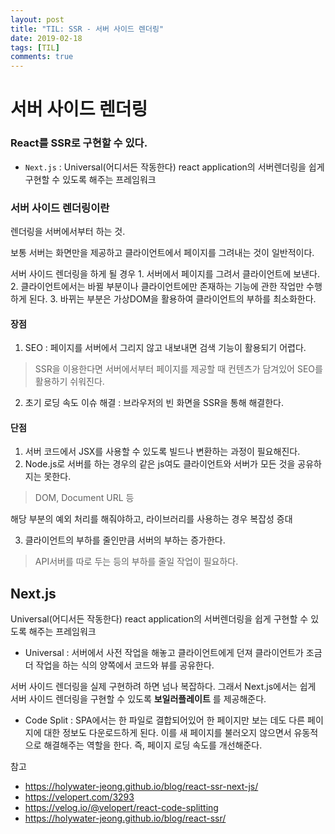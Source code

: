 ```yaml
---
layout: post
title: "TIL: SSR - 서버 사이드 렌더링"
date: 2019-02-18
tags: [TIL]
comments: true
---
```


# 서버 사이드 렌더링

### React를 SSR로 구현할 수 있다.
  - `Next.js` : Universal(어디서든 작동한다) react application의 서버렌더링을 쉽게 구현할 수 있도록 해주는 프레임워크

### 서버 사이드 렌더링이란

렌더링을 서버에서부터 하는 것.

보통 서버는 화면만을 제공하고 클라이언트에서 페이지를 그려내는 것이 일반적이다.

서버 사이드 렌더링을 하게 될 경우
	1. 서버에서 페이지를 그려서 클라이언트에 보낸다.
	2. 클라이언트에서는 바뀔 부분이나 클라이언트에만 존재하는 기능에 관한 작업만 수행하게 된다.
	3. 바뀌는 부분은 가상DOM을 활용하여 클라이언트의 부하를 최소화한다.

#### 장점

1. SEO : 페이지를 서버에서 그리지 않고 내보내면 검색 기능이 활용되기 어렵다.

> SSR을 이용한다면 서버에서부터 페이지를 제공할 때 컨텐츠가 담겨있어 SEO를 활용하기 쉬워진다.

2. 초기 로딩 속도 이슈 해결 : 브라우저의 빈 화면을 SSR을 통해 해결한다.

#### 단점

1. 서버 코드에서 JSX를 사용할 수 있도록 빌드나 변환하는 과정이 필요해진다.
2. Node.js로 서버를 하는 경우의 같은 js여도 클라이언트와 서버가 모든 것을 공유하지는 못한다.

> DOM, Document URL 등

해당 부분의 예외 처리를 해줘야하고, 라이브러리를 사용하는 경우 복잡성 증대

3. 클라이언트의 부하를 줄인만큼 서버의 부하는 증가한다.

> API서버를 따로 두는 등의 부하를 줄일 작업이 필요하다.

## Next.js

Universal(어디서든 작동한다) react application의 서버렌더링을 쉽게 구현할 수 있도록 해주는 프레임워크

- Universal : 서버에서 사전 작업을 해놓고 클라이언트에게 던져 클라이언트가 조금 더 작업을 하는 식의 양쪽에서 코드와 뷰를 공유한다.

서버 사이드 렌더링을 실제 구현하려 하면 넘나 복잡하다. 그래서 Next.js에서는 쉽게 서버 사이드 렌더링을 구현할 수 있도록 **보일러플레이트** 를 제공해준다.

- Code Split : SPA에서는 한 파일로 결합되어있어 한 페이지만 보는 데도 다른 페이지에 대한 정보도 다운로드하게 된다. 이를 새 페이지를 불러오지 않으면서 유동적으로 해결해주는 역할을 한다. 즉, 페이지 로딩 속도를 개선해준다.


참고

- https://holywater-jeong.github.io/blog/react-ssr-next-js/
- https://velopert.com/3293
- https://velog.io/@velopert/react-code-splitting
- https://holywater-jeong.github.io/blog/react-ssr/
